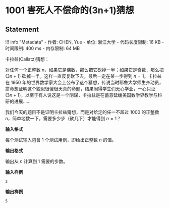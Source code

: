 
# 1001 害死人不偿命的(3n+1)猜想

## Statement

!!! info "Metadata"
    - 作者: CHEN, Yue
    - 单位: 浙江大学
    - 代码长度限制: 16 KB
    - 时间限制: 400 ms
    - 内存限制: 64 MB

卡拉兹(Callatz)猜想：

对任何一个正整数 $n$，如果它是偶数，那么把它砍掉一半；如果它是奇数，那么把 $(3n+1)$ 砍掉一半。这样一直反复砍下去，最后一定在某一步得到 $n=1$。卡拉兹在 1950 年的世界数学家大会上公布了这个猜想，传说当时耶鲁大学师生齐动员，拼命想证明这个貌似很傻很天真的命题，结果闹得学生们无心学业，一心只证 $(3n+1)$，以至于有人说这是一个阴谋，卡拉兹是在蓄意延缓美国数学界教学与科研的进展……

我们今天的题目不是证明卡拉兹猜想，而是对给定的任一不超过 1000 的正整数 $n$，简单地数一下，需要多少步（砍几下）才能得到 $n=1$？

**输入格式**

每个测试输入包含 1 个测试用例，即给出正整数 $n$ 的值。

**输出格式**

输出从 $n$ 计算到 1 需要的步数。

**输入样例**
```plaintext
3
```

**输出样例**
```plaintext
5
```

